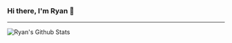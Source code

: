 ### Hi there, I'm Ryan 👋

---

<img align="left" alt="Ryan's Github Stats" src="https://github-readme-stats.codestackr.vercel.app/api?username=ryanozy&show_icons=true&hide_border=true" />

<!--
**ryanozy/ryanozy** is a ✨ _special_ ✨ repository because its `README.md` (this file) appears on your GitHub profile.

Here are some ideas to get you started:

- 🔭 I’m currently working on ...
- 🌱 I’m currently learning ...
- 👯 I’m looking to collaborate on ...
- 🤔 I’m looking for help with ...
- 💬 Ask me about ...
- 📫 How to reach me: ...
- 😄 Pronouns: ...
- ⚡ Fun fact: ...
-->
